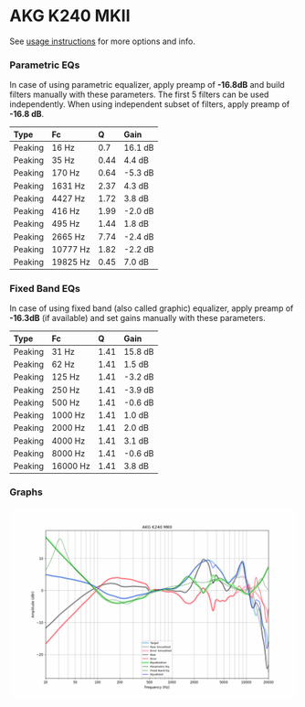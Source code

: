 # AKG K240 MKII
See [usage instructions](https://github.com/jaakkopasanen/AutoEq#usage) for more options and info.

### Parametric EQs
In case of using parametric equalizer, apply preamp of **-16.8dB** and build filters manually
with these parameters. The first 5 filters can be used independently.
When using independent subset of filters, apply preamp of **-16.8 dB**.

| Type    | Fc       |    Q | Gain    |
|:--------|:---------|:-----|:--------|
| Peaking | 16 Hz    | 0.7  | 16.1 dB |
| Peaking | 35 Hz    | 0.44 | 4.4 dB  |
| Peaking | 170 Hz   | 0.64 | -5.3 dB |
| Peaking | 1631 Hz  | 2.37 | 4.3 dB  |
| Peaking | 4427 Hz  | 1.72 | 3.8 dB  |
| Peaking | 416 Hz   | 1.99 | -2.0 dB |
| Peaking | 495 Hz   | 1.44 | 1.8 dB  |
| Peaking | 2665 Hz  | 7.74 | -2.4 dB |
| Peaking | 10777 Hz | 1.82 | -2.2 dB |
| Peaking | 19825 Hz | 0.45 | 7.0 dB  |

### Fixed Band EQs
In case of using fixed band (also called graphic) equalizer, apply preamp of **-16.3dB**
(if available) and set gains manually with these parameters.

| Type    | Fc       |    Q | Gain    |
|:--------|:---------|:-----|:--------|
| Peaking | 31 Hz    | 1.41 | 15.8 dB |
| Peaking | 62 Hz    | 1.41 | 1.5 dB  |
| Peaking | 125 Hz   | 1.41 | -3.2 dB |
| Peaking | 250 Hz   | 1.41 | -3.9 dB |
| Peaking | 500 Hz   | 1.41 | -0.6 dB |
| Peaking | 1000 Hz  | 1.41 | 1.0 dB  |
| Peaking | 2000 Hz  | 1.41 | 2.0 dB  |
| Peaking | 4000 Hz  | 1.41 | 3.1 dB  |
| Peaking | 8000 Hz  | 1.41 | -0.6 dB |
| Peaking | 16000 Hz | 1.41 | 3.8 dB  |

### Graphs
![](./AKG%20K240%20MKII.png)